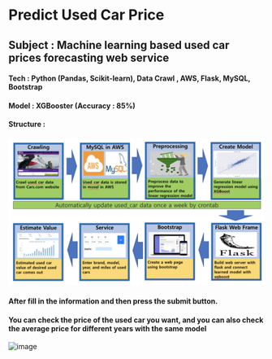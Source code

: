# Predict Used Car Price  

## Subject : Machine learning based used car prices forecasting web service
#### Tech      : Python (Pandas, Scikit-learn), Data Crawl , AWS, Flask, MySQL, Bootstrap   
#### Model    : XGBooster  (Accuracy : 85%)
#### Structure : 
![ex_screenshot](./img/Structure.png)
#### After fill in the information and then press the submit button.
#### You can check the price of the used car you want, and you can also check the average price for different years with the same model
![image](https://user-images.githubusercontent.com/26552500/190301673-cc47b735-12cf-4ec8-8b3d-35e783d255d4.png)

